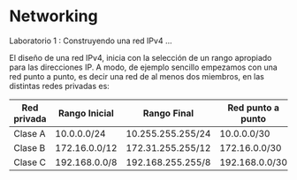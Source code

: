 # Networking

Laboratorio 1 : Construyendo una red IPv4 ...

El diseño de una red IPv4, inicia con la selección de un rango apropiado para las direcciones IP.
A modo, de ejemplo sencillo empezamos con una red punto a punto, es decir una red de al menos dos miembros, en las distintas redes privadas es: 

Red privada | Rango Inicial | Rango Final       | Red punto a punto |
------------|---------------|-------------------|-------------------|
Clase A     | 10.0.0.0/24   | 10.255.255.255/24 | 10.0.0.0/30       |
Clase B     | 172.16.0.0/12 | 172.31.255.255/12 | 172.16.0.0/30     |
Clase C     | 192.168.0.0/8 | 192.168.255.255/8 | 192.168.0.0/30    |

